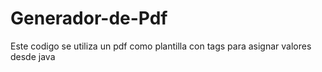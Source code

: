# Generador-de-Pdf
Este codigo se utiliza un pdf como plantilla con tags para asignar valores desde java
